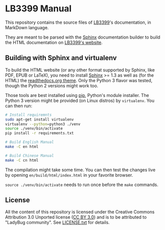 # LB3399 Manual

This repository contains the source files of [LB3399](https://www.ladybug.com)'s documentation, in MarkDown language.

They are meant to be parsed with the [Sphinx](https://sphinx-doc.org/) documentation builder to build the HTML documentation on [LB3399's website](https://docs.ladybug.com).


## Building with Sphinx and virtualenv

To build the HTML website (or any other format supported by Sphinx, like PDF, EPUB or LaTeX), you need to install [Sphinx](https://sphinx-doc.org/) >= 1.3 as well as (for the HTML) the [readthedocs.org theme](https://github.com/snide/sphinx_rtd_theme). Only the Python 3 flavor was tested, though the Python 2 versions might work too.

Those tools are best installed using [pip](https://pip.pypa.io), Python's module installer. The Python 3 version might be provided (on Linux distros) by `virtualenv`. You can then run:


```sh
# Install requiremnts
sudo apt-get install virtualenv
virtualenv --python=python3 ./venv
source ./venv/bin/activate
pip install -r requirements.txt

# Build English Manual
make -C en html

# Build Chinese Manual
make -C cn html
```

The compilation might take some time. You can then test the changes live by opening `en/build/html/index.html` in your favorite browser.


`source ./venv/bin/activate` needs to run once before the `make` commands.

## License

All the content of this repository is licensed under the Creative Commons Attribution 3.0 Unported license ([CC BY 3.0](https://creativecommons.org/licenses/by/3.0/)) and is to be attributed to "LadyBug community".
See [LICENSE.txt](/LICENSE.txt) for details.
